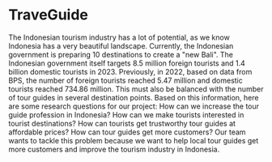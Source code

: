 # TraveGuide
The Indonesian tourism industry has a lot of potential, as we know Indonesia has a very beautiful landscape. Currently, the Indonesian government is preparing 10 destinations to create a "new Bali".
The Indonesian government itself targets 8.5 million foreign tourists and 1.4 billion domestic tourists in 2023. Previously, in 2022, based on data from BPS, the number of foreign tourists reached 5.47 million and domestic tourists reached 734.86 million. This must also be balanced with the number of tour guides in several destination points.
Based on this information, here are some research questions for our project:
How can we increase the tour guide profession in Indonesia?
How can we make tourists interested in tourist destinations?
How can tourists get trustworthy tour guides at affordable prices?
How can tour guides get more customers?
Our team wants to tackle this problem because we want to help local tour guides get more customers and improve the tourism industry in Indonesia.
